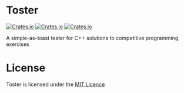 # Toster
[![Crates.io](https://img.shields.io/crates/l/toster)](https://crates.io/crates/toster)
[![Crates.io](https://img.shields.io/crates/d/toster)](https://crates.io/crates/toster)
[![Crates.io](https://img.shields.io/crates/v/toster)](https://crates.io/crates/toster)

A simple-as-toast tester for C++ solutions to competitive programming exercises

# License
Toster is licensed under the [MIT Licence](https://github.com/MikolajKolek/toster/blob/master/LICENSE)
